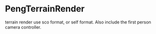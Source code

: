PengTerrainRender
=================

terrain render use sco format, or self format. Also include the first person camera controller.
